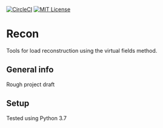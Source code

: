 [![CircleCI](https://circleci.com/gh/PolymerGuy/recon.svg?style=svg&circle-token=badgeToken)](https://circleci.com/gh/PolymerGuy/recon)
[![MIT License][license-shield]][license-url]

# Recon
Tools for load reconstruction using the virtual fields method.

## General info
Rough project draft

## Setup
Tested using Python 3.7



[license-shield]: https://img.shields.io/badge/license-MIT-blue.svg?style=flat-square
[license-url]: https://choosealicense.com/licenses/mit
